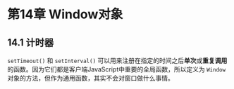 # 第14章 Window对象

## 14.1 计时器

`setTimeout()` 和 `setInterval()` 可以用来注册在指定的时间之后**单次**或**重复调用**的函数。因为它们都是客户端JavaScript中重要的全局函数，所以定义为  `Window` 对象的方法，但作为通用函数，其实不会对窗口做什么事情。